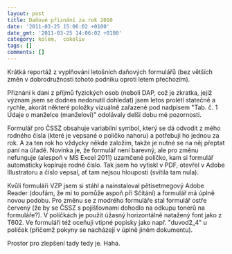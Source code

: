 ```yaml
---
layout: post
title: Daňové přiznání za rok 2010
date: '2011-03-25 15:06:02 +0100'
date_gmt: '2011-03-25 14:06:02 +0100'
category: kolem,  cokoliv
tags: []
comments: []
---
```

<p>Krátká reportáž z vyplňování letošních daňových formulářů (bez větších změn v dobrodružnosti tohoto podniku oproti letem přechozím).</p>
<p>Přiznání k dani z příjmů fyzických osob (neboli DAP, což je zkratka, jejíž význam jsem se dodnes nedonutil dohledat) jsem letos prolétl statečně a rychle, akorát některé položky vizuálně zařazené pod nadpisem "Tab. č. 1 Údaje o manželce (manželovi)" odolávaly delší dobu mé pozornosti.</p>
<p>Formulář pro ČSSZ obsahuje variabilní symbol, který se dá odvodit z mého rodného čísla (které je vepsané o políčko nahoru) a potřebuji ho jednou za rok. A za ten rok ho vždycky někde založím, takže je nutné se na něj přeptat paní na úřadě. Novinka je, že formulář není barevný, ale pro změnu nefunguje (alespoň v MS Excel 2011) uzamčené políčko, kam si formulář automaticky kopíruje rodné číslo. Tak jsem ho vytiskl v PDF, otevřel v Adobe Illustratoru a číslo vepsal, ať tam nejsou hlouposti (svítila tam nula).</p>
<p>Kvůli formuláři VZP jsem si stáhl a nainstaloval pětisetmegový Adobe Reader (doufám, že mi to pomůže aspoň při Sčítání) a formulář má úplně novou podobu. Pro změnu se z modrého formuláře stal formulář ostře červený (že by se ČSSZ s pojišťovnami dohodlo na odkupu tonerů na formuláře?). V políčkách je použit úžasný horizontálně natažený font jako z T602. Ve formuláři též oceňuji vtipné popisky jako např. "duvod2_4" u políček (přičemž pokyny se nacházejí v úplně jiném dokumentu).</p>
<p>Prostor pro zlepšení tady tedy je. Haha.</p>
